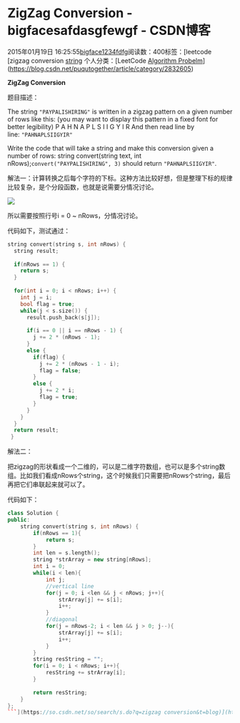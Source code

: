 # ZigZag Conversion - bigfacesafdasgfewgf - CSDN博客





2015年01月19日 16:25:55[bigface1234fdfg](https://me.csdn.net/puqutogether)阅读数：400标签：[leetcode																[zigzag conversion																[string](https://so.csdn.net/so/search/s.do?q=string&t=blog)
个人分类：[LeetCode																[Algorithm Probelm](https://blog.csdn.net/puqutogether/article/category/2812137)](https://blog.csdn.net/puqutogether/article/category/2832605)





**ZigZag Conversion**



题目描述：




The string `"PAYPALISHIRING"` is written in a zigzag pattern on a given number of rows like
 this: (you may want to display this pattern in a fixed font for better legibility)
P   A   H   N
A P L S I I G
Y   I   R
And then read line by line: `"PAHNAPLSIIGYIR"`



Write the code that will take a string and make this conversion given a number of rows:
string convert(string text, int nRows);`convert("PAYPALISHIRING", 3)` should
 return `"PAHNAPLSIIGYIR"`.




解法一：计算转换之后每个字符的下标。这种方法比较好想，但是整理下标的规律比较复杂，是个分段函数，也就是说需要分情况讨论。








![](https://img-blog.csdn.net/20150119163528400?watermark/2/text/aHR0cDovL2Jsb2cuY3Nkbi5uZXQvcHVxdXRvZ2V0aGVy/font/5a6L5L2T/fontsize/400/fill/I0JBQkFCMA==/dissolve/70/gravity/Center)





所以需要按照行号i = 0 ~ nRows，分情况讨论。

代码如下，测试通过：



```cpp
string convert(string s, int nRows) {
  string result;
  
  if(nRows == 1) {
    return s;
  }
  
  for(int i = 0; i < nRows; i++) {
    int j = i;
    bool flag = true;
    while(j < s.size()) {
      result.push_back(s[j]);
      
      if(i == 0 || i == nRows - 1) {
        j += 2 * (nRows - 1);
      }
      else {
        if(flag) {
          j += 2 * (nRows - 1 - i);
          flag = false;
        }
        else {
          j += 2 * i;
          flag = true;
        }
      }
    }
  }
  return result;
 }
```



解法二：

把zigzag的形状看成一个二维的，可以是二维字符数组，也可以是多个string数组。比如我们看成nRows个string，这个时候我们只需要把nRows个string，最后再把它们串联起来就可以了。

代码如下：



```cpp
class Solution {
public:
    string convert(string s, int nRows) {
        if(nRows == 1){
            return s; 
        }
        int len = s.length(); 
        string *strArray = new string[nRows];  
        int i = 0; 
        while(i < len){
            int j; 
            //vertical line
            for(j = 0; i <len && j < nRows; j++){
                strArray[j] += s[i]; 
                i++; 
            }
            //diagonal 
            for(j = nRows-2; i < len && j > 0; j--){
                strArray[j] += s[i]; 
                i++; 
            }
        }
        string resString = ""; 
        for(i = 0; i < nRows; i++){
            resString += strArray[i]; 
        }
        
        return resString; 
    }
};
```](https://so.csdn.net/so/search/s.do?q=zigzag conversion&t=blog)](https://so.csdn.net/so/search/s.do?q=leetcode&t=blog)




